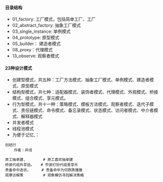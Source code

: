 #### 目录结构
*  01_factory: 工厂模式，包括简单工厂、工厂
*  02_abstract_factory: 抽象工厂模式
*  03_single_instance: 单例模式
*  04_prototype: 原型模式
*  05_builder： 建造者模式
*  08_proxy：代理模式
*  13_observe: 观察者模式

#### 23种设计模式
*  创建型模式，共五种：工厂方法模式、抽象工厂模式、单例模式、建造者模式、原型模式
*  结构型模式，共七种：适配器模式、装饰者模式、代理模式、外观模式、桥接模式、组合模式、享元模式。
*  行为型模式，共十一种：策略模式、模板方法模式、观察者模式、迭代子模式、责任链模式、命令模式、备忘录模式、状态模式、访问者模式、中介者模式、解释器模式
*  并发者模式
*  线程池模式
*  为便于记忆,：

```text
创结行
    作者：并线
    
原工抽单建,        # 原工喜欢抽单建
桥装代组外享适。   # 乔装打扮代组里享乐
责备命中迭状，     # 责备命中为何跌跌撞撞
观摩访解策         # 观察模仿寻找解决策略
```
